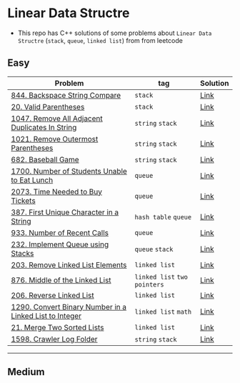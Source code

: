# Linear Data Structre
- This repo has C++ solutions of some problems about `Linear Data Structre` (`stack`, `queue`, `linked list`) from from leetcode
## Easy
|Problem|tag|Solution|
|-------|---|--------|
|[844. Backspace String Compare](https://leetcode.com/problems/backspace-string-compare/)|`stack`|[Link](844-Backspace_String_Compare.cpp)|
|[20. Valid Parentheses](https://leetcode.com/problems/valid-parentheses/)|`stack`|[Link](20-Vaild_Parentheses.cpp)|
|[1047. Remove All Adjacent Duplicates In String](https://leetcode.com/problems/remove-all-adjacent-duplicates-in-string/description/)|`string` `stack`|[Link](1047-Remove_all_adacent_duplicates_in_string.cpp)|
|[1021. Remove Outermost Parentheses](https://leetcode.com/problems/remove-outermost-parentheses/)|`string` `stack`|[Link](1021-Remove_outermost_parentheses.cpp)|
|[682. Baseball Game](https://leetcode.com/problems/baseball-game/)|`string` `stack`|[Link](682-Baseball_game.cpp)|
|[1700. Number of Students Unable to Eat Lunch](https://leetcode.com/problems/number-of-students-unable-to-eat-lunch/)|`queue`|[Link](1700-Number_of_Sutdents_Unable_to_Eat_Lunch.cpp)|
|[2073. Time Needed to Buy Tickets](https://leetcode.com/problems/time-needed-to-buy-tickets/)|`queue`|[Link](2073-Time-Needed_To_Buy_Tickets.cpp)|
|[387. First Unique Character in a String](https://leetcode.com/problems/first-unique-character-in-a-string/)|`hash table` `queue`|[Link](387-First_Unique_character_in_a_string.cpp)|
|[933. Number of Recent Calls](https://leetcode.com/problems/number-of-recent-calls/)|`queue`|[Link](933-Numbers_of_Recent_Calls.cpp)|
|[232. Implement Queue using Stacks](https://leetcode.com/problems/implement-queue-using-stacks/)|`queue` `stack`|[Link](232-Implement_Queue_using_stacks.cpp)|
|[203. Remove Linked List Elements](https://leetcode.com/problems/remove-linked-list-elements/)|`linked list`|[Link](203-Remove_Linked_list_elements.cpp)|
|[876. Middle of the Linked List](https://leetcode.com/problems/middle-of-the-linked-list/)|`linked list` `two pointers`|[Link](876-Middle_of_the_linked_list.cpp)|
|[206. Reverse Linked List](https://leetcode.com/problems/reverse-linked-list/)|`linked list`|[Link](206-Reverse_Linked_List.cpp)|
|[1290. Convert Binary Number in a Linked List to Integer](https://leetcode.com/problems/convert-binary-number-in-a-linked-list-to-integer/)|`linked list` `math`|[Link](1290-Convert_Binary_Number_in_a_Linked_List_to_integer.cpp)|
|[21. Merge Two Sorted Lists](https://leetcode.com/problems/merge-two-sorted-lists/)|`linked list`|[Link](21-Merge_Two_Sorted_Lists.cpp)|
|[1598. Crawler Log Folder](https://leetcode.com/problems/crawler-log-folder/)|`string` `stack`|[Link](1598-Crawler_Log_Folder.cpp)|
---
## Medium